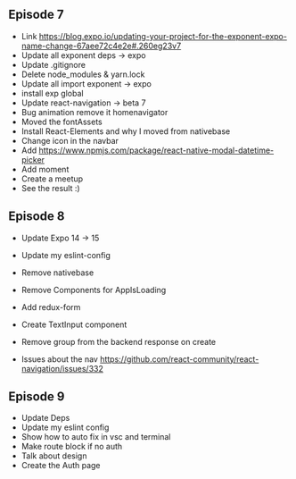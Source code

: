 ## Episode 7

- Link https://blog.expo.io/updating-your-project-for-the-exponent-expo-name-change-67aee72c4e2e#.260eg23v7
- Update all exponent deps -> expo
- Update .gitignore
- Delete node_modules & yarn.lock
- Update all import exponent -> expo
- install exp global
- Update react-navigation -> beta 7
- Bug animation remove it homenavigator
- Moved the fontAssets
- Install React-Elements and why I moved from nativebase
- Change icon in the navbar
- Add https://www.npmjs.com/package/react-native-modal-datetime-picker
- Add moment
- Create a meetup
- See the result :)

## Episode 8

- Update Expo 14 -> 15
- Update my eslint-config
- Remove nativebase
- Remove Components for AppIsLoading
- Add redux-form
- Create TextInput component
- Remove group from the backend response on create

- Issues about the nav https://github.com/react-community/react-navigation/issues/332

## Episode 9

- Update Deps
- Update my eslint config
- Show how to auto fix in vsc and terminal
- Make route block if no auth
- Talk about design
- Create the Auth page

